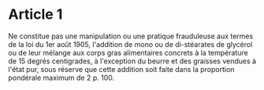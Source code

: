 # Article 1

Ne constitue pas une manipulation ou une pratique frauduleuse aux termes de la loi du 1er août 1905, l'addition de mono ou de di-stéarates de glycérol ou de leur mélange aux corps gras alimentaires concrets à la température de 15 degrés centigrades, à l'exception du beurre et des graisses vendues à l'état pur, sous réserve que cette addition soit faite dans la proportion pondérale maximum de 2 p. 100.
